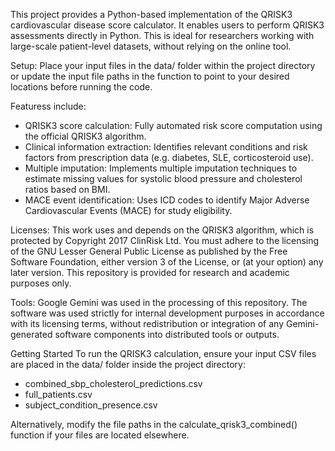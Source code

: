 This project provides a Python-based implementation of the QRISK3 cardiovascular disease score calculator. It enables users to perform QRISK3 assessments directly in Python. This is ideal for researchers working with large-scale patient-level datasets, without relying on the online tool.

Setup:
Place your input files in the data/ folder within the project directory or update the input file paths in the function to point to your desired locations before running the code.

Featuress include:
- QRISK3 score calculation: Fully automated risk score computation using the official QRISK3 algorithm.
- Clinical information extraction: Identifies relevant conditions and risk factors from prescription data (e.g. diabetes, SLE, corticosteroid use).
- Multiple imputation: Implements multiple imputation techniques to estimate missing values for systolic blood pressure and cholesterol ratios based on BMI.
- MACE event identification: Uses ICD codes to identify Major Adverse Cardiovascular Events (MACE) for study eligibility.

Licenses:
This work uses and depends on the QRISK3 algorithm, which is protected by Copyright 2017 ClinRisk Ltd. You must adhere to the licensing of the GNU Lesser General Public License as published by the Free Software Foundation, either version 3 of the License, or (at your option) any later version. This repository is provided for research and academic purposes only.

Tools:
Google Gemini was used in the processing of this repository. The software was used strictly for internal development purposes in accordance with its licensing terms, without redistribution or integration of any Gemini-generated software components into distributed tools or outputs.

Getting Started
To run the QRISK3 calculation, ensure your input CSV files are placed in the data/ folder inside the project directory:
- combined_sbp_cholesterol_predictions.csv
- full_patients.csv
- subject_condition_presence.csv
  
Alternatively, modify the file paths in the calculate_qrisk3_combined() function if your files are located elsewhere.
